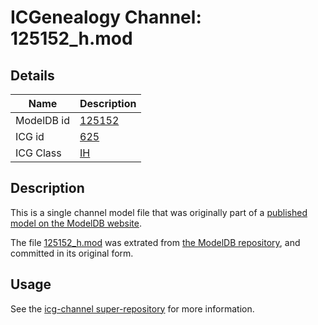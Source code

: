 # ICGenealogy Channel: 125152\_h.mod

## Details

Name | Description
---- | -----------
ModelDB id | [125152](http://senselab.med.yale.edu/ModelDB/ShowModel.cshtml?model=125152)
ICG id | [625](http://icg.neurotheory.ox.ac.uk/channels/4/625)
ICG Class | [IH](http://icg.neurotheory.ox.ac.uk/channels/4)

## Description

This is a single channel model file that was originally part of a [published model on the ModelDB website](http://senselab.med.yale.edu/mModelDB/ShowModel.cshtml?model=125152).

The file [125152\_h.mod](125152_h.mod) was extrated from [the ModelDB repository](http://senselab.med.yale.edu/ModelDB/ShowModel.cshtml?model=125152), and committed in its original form.

## Usage

See the [icg-channel super-repository](https://github.com/icgenealogy/icg-channels) for more information.